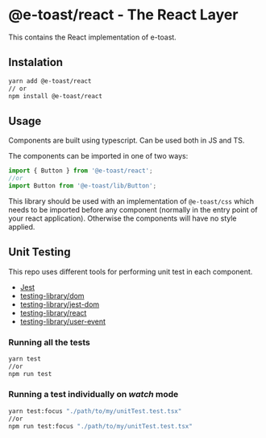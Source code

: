# @e-toast/react - The React Layer

This contains the React implementation of e-toast.

## Instalation

```bash
yarn add @e-toast/react
// or
npm install @e-toast/react
```

## Usage

Components are built using typescript. Can be used both in JS and TS.

The components can be imported in one of two ways:

```javascript
import { Button } from '@e-toast/react';
//or
import Button from '@e-toast/lib/Button';
```

This library should be used with an implementation of ```@e-toast/css``` which needs to be imported before any component (normally in the entry point of your react application). Otherwise the components will have no style applied.


## Unit Testing 

This repo uses different tools for performing unit test in each component. 
- [Jest](https://jestjs.io/)
- [testing-library/dom](https://testing-library.com/docs/dom-testing-library/intro)
- [testing-library/jest-dom](https://testing-library.com/docs/ecosystem-jest-dom)
- [testing-library/react](https://testing-library.com/docs/react-testing-library/intro)
- [testing-library/user-event](https://testing-library.com/docs/ecosystem-user-event/)
### Running all the tests 
```bash
yarn test 
//or
npm run test
```
### Running a test individually on _watch_ mode
```bash
yarn test:focus "./path/to/my/unitTest.test.tsx"
//or
npm run test:focus "./path/to/my/unitTest.test.tsx"
```
